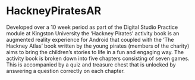# HackneyPiratesAR
Developed over a 10 week period as part of the Digital Studio Practice module at Kingston University the ‘Hackney Pirates’ activity book is an augmented reality experience for Android that coupled with the ‘The Hackney Atlas’ book written by the young pirates (members of the charity) aims to bring the children’s stories to life in a fun and engaging way.  The activity book is broken down into five chapters consisting of seven games. This is accompanied by a quiz and treasure chest that is unlocked by answering a question correctly on each chapter.
